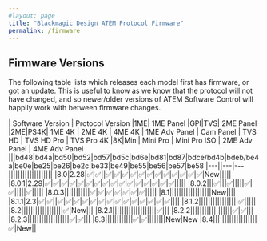 ```yaml
---
#layout: page
title: "Blackmagic Design ATEM Protocol Firmware"
permalink: /firmware
---
```

## Firmware Versions

The following table lists which releases each model first has firmware, or got an update. This is useful to know as we know that the protocol will not have changed, and so newer/older versions of ATEM Software Control will happily work with between firmware changes.

| Software Version | Protocol Version |1ME| 1ME Panel |GPI|TVS| 2ME Panel |2ME|PS4K| 1ME 4K | 2ME 4K | 4ME 4K | 1ME Adv Panel | Cam Panel | TVS HD | TVS HD Pro | TVS Pro 4K |8K|Mini| Mini Pro | Mini Pro ISO | 2ME Adv Panel | 4ME Adv Panel 
|||bd48|bd4a|bd50|bd52|bd57|bd5c|bd6e|bd81|bd87|bdce/bd4b|bdeb/be4a|be0e|be25|be26|be2c|be33|be49|be55|be56|be57|be58
|---||---|---|||||||||||||||||||
|8.0|2.28|✅|✅||✅|✅|✅|✅|✅|✅|✅|✅|✅|✅|✅|✅|New|||||
|8.0.1|2.29|✅|✅|✅|✅|✅|✅|✅|✅|✅|✅|✅|✅|✅|✅|✅|✅|||||
|8.0.2|||✅|||✅|||||✅|✅|||||✅|||||
|8.0.3|||||||||||✅|✅|✅|✅|✅|✅|✅|||||
|8.1||||||||||||||||||New||||
|8.1.1|2.3|✅|✅||✅|✅|✅|✅|✅|✅|✅|✅|✅|✅|✅|✅|✅|✅||||
|8.1.2|||||||||||||||||✅|||||
|8.2||||||||||||||||||✅|New|||
|8.2.1|||||||||||||||||||✅|||
|8.2.2||||||||||||||||||✅|✅|||
|8.2.3||||||||||||||||||✅|✅|||
|8.3||||||||||||✅|✅||||||||New|New
|8.4|||||||||||||||||||✅|New||
